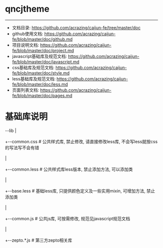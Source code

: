# qncjtheme
----
* 文档目录: https://github.com/acrazing/caijun-fe/tree/master/doc<br>  
* github使用文档: https://github.com/acrazing/caijun-fe/blob/master/doc/github.md<br>  
*  项目说明文档: https://github.com/acrazing/caijun-fe/blob/master/doc/project.md<br>  
* javascript基础库及规范文档: https://github.com/acrazing/caijun-fe/blob/master/doc/javascript.md<br>  
* css基础库及规范文档: https://github.com/acrazing/caijun-fe/blob/master/doc/style.md<br>  
* less基础库及规范文档: https://github.com/acrazing/caijun-fe/blob/master/doc/less.md<br>  
* 页面列表文档: https://github.com/acrazing/caijun-fe/blob/master/doc/pages.md<br>  
# 基础库说明
--lib
 |<br>  
 +--common.css # 公共样式库, 禁止修改, 请直接修改less库, 不会写less就按css的写法写不会有错<br>  
 |<br>  
 +--common.less # 公共样式库less版本, 禁止添加方法, 可以添加类<br>  
 |<br>  
 +--base.less # 基础less库, 只提供颜色定义及一些实用mixin, 可增加方法, 禁止添加类<br>  
 |<br>  
 +--common.js # 公共js库, 可按需修改, 规范见javascript规范文档<br>  
 |<br>  
 +--zepto.*.js # 第三方zepto相关库<br>  